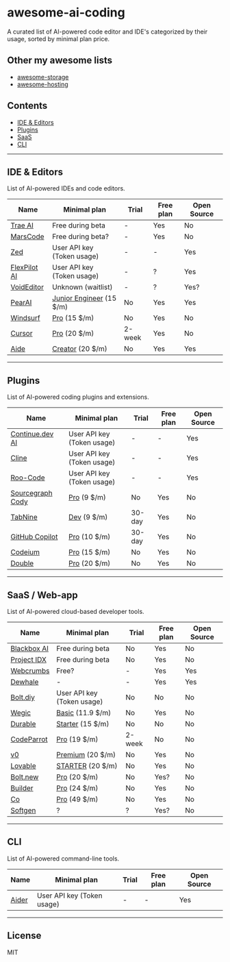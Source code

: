 # awesome-ai-coding

A curated list of AI-powered code editor and IDE's categorized by their usage, sorted by minimal plan price.

## Other my awesome lists

- [awesome-storage](https://github.com/dalisoft/awesome-storage)
- [awesome-hosting](https://github.com/dalisoft/awesome-hosting)

## Contents

- [IDE & Editors](#ide--editors)
- [Plugins](#plugins)
- [SaaS](#saas)
- [CLI](#cli)

---

## IDE & Editors

List of AI-powered IDEs and code editors.

| Name                                     | Minimal plan                                            | Trial  | Free plan | Open Source |
| ---------------------------------------- | ------------------------------------------------------- | ------ | --------- | ----------- |
| [Trae AI](https://trae.ai)               | Free during beta                                        | -      | Yes       | No          |
| [MarsCode](https://www.marscode.com)     | Free during beta?                                       | -      | Yes       | No          |
| [Zed](https://zed.dev)                   | User API key (Token usage)                              | -      | -         | Yes         |
| [FlexPilot AI](https://flexpilot.ai)     | User API key (Token usage)                              | -      | ?         | Yes         |
| [VoidEditor](https://voideditor.com)     | Unknown (waitlist)                                      | -      | ?         | Yes?        |
| [PearAI](https://trypear.ai)             | [Junior Engineer](https://trypear.ai/pricing) (15 \$/m) | No     | Yes       | Yes         |
| [Windsurf](https://codeium.com/windsurf) | [Pro](https://codeium.com/pricing) (15 \$/m)            | No     | Yes       | No          |
| [Cursor](https://www.cursor.com)         | [Pro](https://www.cursor.com/pricing) (20 \$/m)         | 2-week | Yes       | No          |
| [Aide](https://aide.dev)                 | [Creator](https://aide.dev/pricing) (20 \$/m)           | No     | Yes       | Yes         |

---

## Plugins

List of AI-powered coding plugins and extensions.

| Name                                                  | Minimal plan                                               | Trial  | Free plan | Open Source |
| ----------------------------------------------------- | ---------------------------------------------------------- | ------ | --------- | ----------- |
| [Continue.dev AI](https://continue.dev)               | User API key (Token usage)                                 | -      | -         | Yes         |
| [Cline](https://github.com/cline/cline)               | User API key (Token usage)                                 | -      | -         | Yes         |
| [Roo-Code](https://github.com/RooVetGit/Roo-Code)     | User API key (Token usage)                                 | -      | -         | Yes         |
| [Sourcegraph Cody](https://sourcegraph.com/cody)      | [Pro](https://sourcegraph.com/cody/pricing) (9 \$/m)       | No     | Yes       | No          |
| [TabNine](https://www.tabnine.com)                    | [Dev](https://www.tabnine.com/pricing) (9 \$/m)            | 30-day | Yes       | No          |
| [GitHub Copilot](https://github.com/features/copilot) | [Pro](https://github.com/features/copilot/plans) (10 \$/m) | 30-day | Yes       | No          |
| [Codeium](https://codeium.com)                        | [Pro](https://codeium.com/pricing) (15 \$/m)               | No     | Yes       | No          |
| [Double](https://double.bot)                          | [Pro](https://docs.double.bot/pricing) (20 \$/m)           | No     | Yes       | No          |

---

## SaaS / Web-app

List of AI-powered cloud-based developer tools.

| Name                                           | Minimal plan                                      | Trial  | Free plan | Open Source |
| ---------------------------------------------- | ------------------------------------------------- | ------ | --------- | ----------- |
| [Blackbox AI](https://blackbox.ai)             | Free during beta                                  | No     | Yes       | No          |
| [Project IDX](https://idx.dev)                 | Free during beta                                  | No     | Yes       | No          |
| [Webcrumbs](https://www.webcrumbs.org)         | Free?                                             | -      | Yes       | Yes         |
| [Dewhale](https://github.com/Yuyz0112/dewhale) | -                                                 | -      | Yes       | Yes         |
| [Bolt.diy](https://bolt.diy)                   | User API key (Token usage)                        | No     | No        | No          |
| [Wegic](https://wegic.ai)                      | [Basic](https://wegic.ai/pricing) (11.9 \$/m)     | No     | Yes       | No          |
| [Durable](https://durable.co)                  | [Starter](https://durable.co/pricing) (15 \$/m)   | No     | No        | No          |
| [CodeParrot](https://codeparrot.ai)            | [Pro](https://codeparrot.ai/pricing) (19 \$/m)    | 2-week | No        | No          |
| [v0](https://v0.dev)                           | [Premium](https://v0.dev/pricing) (20 \$/m)       | No     | Yes       | No          |
| [Lovable](https://lovable.dev)                 | [STARTER](https://lovable.dev) (20 \$/m)          | No     | Yes       | No          |
| [Bolt.new](https://bolt.new)                   | [Pro](https://bolt.new) (20 \$/m)                 | No     | Yes?      | No          |
| [Builder](https://builder.io)                  | [Pro](https://www.builder.io/m/pricing) (24 \$/m) | No     | Yes       | No          |
| [Co](https://www.co.dev)                       | [Pro](https://www.co.dev/pricing) (49 \$/m)       | No     | Yes       | No          |
| [Softgen](https://softgen.ai)                  | ?                                                 | ?      | Yes?      | No          |

---

## CLI

List of AI-powered command-line tools.

| Name                        | Minimal plan               | Trial | Free plan | Open Source |
| --------------------------- | -------------------------- | ----- | --------- | ----------- |
| [Aider](https://aider.chat) | User API key (Token usage) | -     | -         | Yes         |

---

## License

MIT
